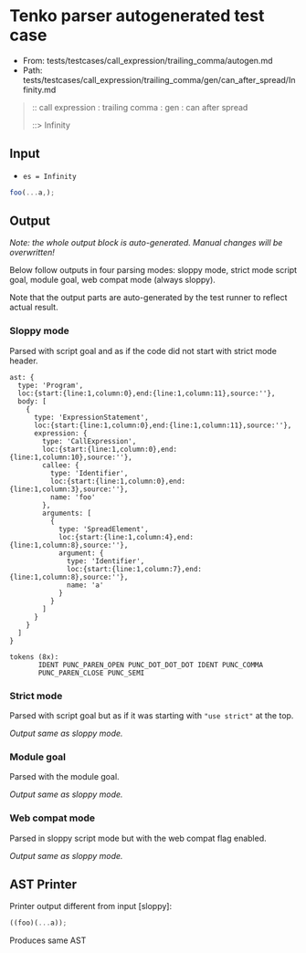 # Tenko parser autogenerated test case

- From: tests/testcases/call_expression/trailing_comma/autogen.md
- Path: tests/testcases/call_expression/trailing_comma/gen/can_after_spread/Infinity.md

> :: call expression : trailing comma : gen : can after spread
>
> ::> Infinity

## Input

- `es = Infinity`

`````js
foo(...a,);
`````

## Output

_Note: the whole output block is auto-generated. Manual changes will be overwritten!_

Below follow outputs in four parsing modes: sloppy mode, strict mode script goal, module goal, web compat mode (always sloppy).

Note that the output parts are auto-generated by the test runner to reflect actual result.

### Sloppy mode

Parsed with script goal and as if the code did not start with strict mode header.

`````
ast: {
  type: 'Program',
  loc:{start:{line:1,column:0},end:{line:1,column:11},source:''},
  body: [
    {
      type: 'ExpressionStatement',
      loc:{start:{line:1,column:0},end:{line:1,column:11},source:''},
      expression: {
        type: 'CallExpression',
        loc:{start:{line:1,column:0},end:{line:1,column:10},source:''},
        callee: {
          type: 'Identifier',
          loc:{start:{line:1,column:0},end:{line:1,column:3},source:''},
          name: 'foo'
        },
        arguments: [
          {
            type: 'SpreadElement',
            loc:{start:{line:1,column:4},end:{line:1,column:8},source:''},
            argument: {
              type: 'Identifier',
              loc:{start:{line:1,column:7},end:{line:1,column:8},source:''},
              name: 'a'
            }
          }
        ]
      }
    }
  ]
}

tokens (8x):
       IDENT PUNC_PAREN_OPEN PUNC_DOT_DOT_DOT IDENT PUNC_COMMA
       PUNC_PAREN_CLOSE PUNC_SEMI
`````

### Strict mode

Parsed with script goal but as if it was starting with `"use strict"` at the top.

_Output same as sloppy mode._

### Module goal

Parsed with the module goal.

_Output same as sloppy mode._

### Web compat mode

Parsed in sloppy script mode but with the web compat flag enabled.

_Output same as sloppy mode._

## AST Printer

Printer output different from input [sloppy]:

````js
((foo)(...a));
````

Produces same AST
